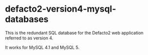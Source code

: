 defacto2-version4-mysql-databases
=================================

This is the redundant SQL database for the Defacto2 web application referred to as version 4.

It works for MySQL 4.1 and MySQL 5.
